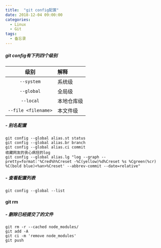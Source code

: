 ```yaml
---
title:  "git config配置"
date: 2018-12-04 09:00:00
categories:
  - Linux
  - Git
tags:
  - 备忘录
---
```


#####  git config有下列四个级别

| 级别| 解释|
| :-: | :- |
| ```--system``` | 系统级 |
| ```--global``` | 全局级 |
| ```--local``` | 本地仓库级 |
| ```--file <filename>``` | 本文件级 |

##### - 别名配置
```
git config --global alias.st status
git config --global alias.br branch
git config --global alias.ci commit
收藏网友的丧心病狂的log
git config --global alias.lg "log --graph --pretty=format:'%Cred%h%Creset -%C(yellow)%d%Creset %s %Cgreen(%cr) %C(bold blue)<%an>%Creset' --abbrev-commit --date=relative"
```

##### - 查看配置列表
```
git config --global --list
```

#### git rm

##### - 删除已经提交了的文件
```
git rm -r --cached node_modules/
git add -A 
git ci -m 'remove node_modules'
git push
```
